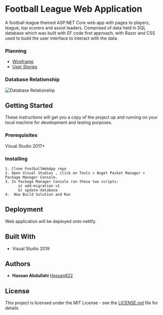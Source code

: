 # Football League Web Application

A football league themed ASP.NET Core web app with pages to players, league, top scorers and assist leaders. Comprised of data held in SQL database which was built with EF code first approach, with Razor and CSS used to build the user interface to interact with the data.

### Planning

* [Wireframe](https://wireframe.cc/14drV2)
* [User Stories](https://github.com/Hassan822/FootballWebApp/projects/1)



### Database Relationship

![Database Relationship](https://user-images.githubusercontent.com/59885578/77486177-f1a29c80-6e26-11ea-9fb8-c5e56d3f6a3d.png)


## Getting Started

These instructions will get you a copy of the project up and running on your local machine for development and testing purposes. 

### Prerequisites

Visual Studio 2017+

### Installing

```
1. Clone FootballWebApp repo
2. Open Visual Studios , click on Tools > Nuget Packet Manager > Package Manager Console.
3. In Package Manager Console run these two scripts:
	  a) add-migration v1 
	  b) update-database
4.  Now Build Solution and Run

```

## Deployment

Web application will be deployed onto netlify.

## Built With

* Visual Studio 2019


## Authors

* **Hassan Abdullahi** [Hassan822](https://github.com/Hassan822)


## License

This project is licensed under the MIT License - see the [LICENSE.md](LICENSE.md) file for details
